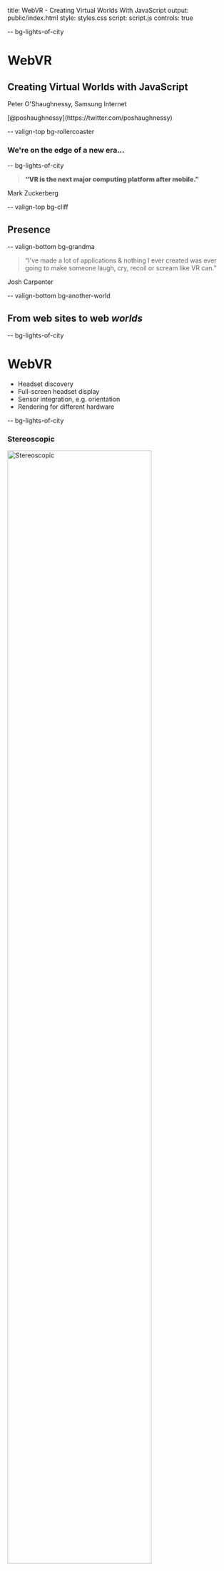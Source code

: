 title: WebVR - Creating Virtual Worlds With JavaScript
output: public/index.html
style: styles.css
script: script.js
controls: true


-- bg-lights-of-city

# WebVR

## Creating Virtual Worlds with JavaScript 

<div class="contact">
  <p>Peter O'Shaughnessy, Samsung Internet</p>
  <p>[@poshaughnessy](https://twitter.com/poshaughnessy)</p>
</div>


-- valign-top bg-rollercoaster

### We're on the edge of a new era...


-- bg-lights-of-city

<blockquote style="font-weight:900">&ldquo;VR is the next major computing platform after mobile.&rdquo;</blockquote>

Mark Zuckerberg


<!-- TODO slide showing different headsets: Gear VR, Vive, Oculus Rift, Cardboard, Daydream -->


-- valign-top bg-cliff

## Presence


-- valign-bottom bg-grandma

<blockquote>&ldquo;I've made a lot of applications & nothing I ever created was ever going to make someone 
laugh, cry, recoil or scream like VR can.&rdquo;</blockquote>

Josh Carpenter


-- valign-bottom bg-another-world

## From web sites to web *worlds*


-- bg-lights-of-city

# WebVR

* Headset discovery
* Full-screen headset display
* Sensor integration, e.g. orientation
* Rendering for different hardware


-- bg-lights-of-city

### Stereoscopic

<img src="images/oculus-stereo-normal.jpg" alt="Stereoscopic" style="width:80%"/>


-- bg-lights-of-city

### Browser handles distortion

<img src="images/oculus-stereo-distortion.jpg" alt="Distortion" style="width:80%"/>


-- bg-lights-of-city

### Browser enthusiasm (so far)

![WebVR browser enthusiasm](images/webvr-browser-enthusiasm.png)

<p class="caption"><a href="https://iswebvrready.org/">iswebvrready.org</a></p>


-- bg-lights-of-city

* [Chrome](https://webvr.info/get-chrome/): *special build & flag*
* [Firefox](http://mozvr.com/#start): *nightly build & add-on*
* [Samsung Internet](http://developer.samsung.com/internet#gearvr-overview): *visit `internet://webvr-enable`*
* [Edge](https://blogs.windows.com/msedgedev/2016/09/09/webvr-in-development-edge/): *in development*

[webvr.info](https://webvr.info/)


-- bg-lights-of-city

![Requirements](images/webvr-requirements.png)


-- bg-lights-of-city

## WebVR API

#### Version "1.1" - [bit.ly/webvr-update-sep-2016](http://blog.tojicode.com/2016/09/update-on-webvr-spec-chrome-and-https.html)

-- bg-lights-of-city

```javascript
// Get list of available headsets
navigator.getVRDisplays();

// Request fullscreen on headset
VRDisplay.requestPresent({ source: myCanvas })
```

-- bg-lights-of-city

```javascript
// Like normal rAF but could be 90hz or more 
VRDisplay.requestAnimationFrame();

// Render what's on the source canvas
VRDisplay.submitFrame();
```


-- bg-lights-of-city

```javascript
/**
 * Get eye offset & rendering dimensions to help us
 * construct a stereoscopic scene for the user.
 */ 
VRDisplay.getEyeParameters(VREye);

/**
 * Get view & projection matrices for current frame
 * & VRPose with pos, orientation, accel & velocity.
 */
 VRDisplay.getFrameData();

```


-- bg-lights-of-city

![WebGL](images/webgl-logo.png)


-- bg-lights-of-city

## three.js

![threejs.org](images/threejs_org.png)

<p class="caption"><a href="https://threejs.org/">threejs.org</a></p>


-- bg-lights-of-city

### Let's make a spinning cube

```javascript
var renderer = new THREE.WebGLRenderer();

renderer.setSize( width, height );

document.body.appendChild( renderer.domElement );
```


-- bg-lights-of-city

```javascript
var scene = new THREE.Scene();

var camera = new THREE.PerspectiveCamera(
  45,             // Field of view angle
  width / height, // Aspect ratio
  1,              // zNear
  1000            // zFar
);

camera.position.z = 100;

scene.add( camera );
```


-- bg-lights-of-city

```javascript
var cube = new THREE.Mesh(
  new THREE.BoxGeometry( 50, 50, 50 ), // w, h, d
  new THREE.MeshBasicMaterial( {color: 0xFF0000} );
);

scene.add( cube );
```


-- bg-lights-of-city

```javascript
function animate() {
  cube.rotation.y += 0.1;
  renderer.render( scene, camera );
  requestAnimationFrame( animate );
}

animate();
```


-- bg-lights-of-city iframe

<iframe src="demos/threejs-spinning-cube/index.html" scrolling="no" width="100%" height="100%"></iframe>


-- bg-lights-of-city

```javascript
var controls = new THREE.VRControls( camera );
var effect = new THREE.VREffect( renderer );

...

controls.update();
effect.render( scene, camera );
```


-- bg-lights-of-city

<img src="images/sbrowser-cubes1.jpg" alt="WebVR cubes on Samsung Internet" style="max-height:calc(100vh - 5em)"/>

[threejs.org/examples/webvr_cubes.html](https://threejs.org/examples/webvr_cubes.html)


-- bg-webvr-cubes


-- bg-lights-of-city

## A-Frame


-- bg-eee

![A-Frame basic scene](images/aframe-basic.png)


-- bg-llama-carousel


-- bg-lights-of-city

# Thanks!

<div class="contact">
  <p>[@poshaughnessy](https://twitter.com/poshaughnessy)</p>
  <p>[@sbrowserdevrel](https://twitter.com/sbrowserdevrel)</p>
  <p>[medium.com/samsung-internet-dev](https://medium.com/samsung-internet-dev)</p>
</div>

<p class="credits">Image credits: rollercoaster photo by <a href="https://www.flickr.com/photos/apol-photography/3729520874/">apol photography</a>, cliff photo by <a href="http://www.fotolia.com">Fotolia (purchased)</a></p>
